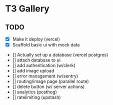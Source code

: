 # T3 Gallery

## TODO

- [x] Make it deploy (vercel)
- [x] Scaffold basic ui with mock data
- [] Actually set up a database (vercel postgres)
- [] attach database to ui
- [] add authentication (w/clerk)
- [] add image upload
- [] error management (w/sentry)
- [] routing/image page (parallel route)
- [] delete button (w/ server actions)
- [] analytics (posthog)
- [] ratelimiting (upstash)